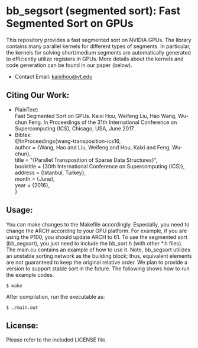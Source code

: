 # bb_segsort (segmented sort): Fast Segmented Sort on GPUs
This repository provides a fast segmented sort on NVIDIA GPUs. The library contains many parallel kernels for different types of segments. In particular, the kernels for solving short/medium segments are automatically generated to efficiently utilize registers in GPUs. More details about the kernels and code generation can be found in our paper (below).

* Contact Email: kaixihou@vt.edu


## Citing Our Work:
* PlainText:  
Fast Segmented Sort on GPUs. 
Kaixi Hou, Weifeng Liu, Hao Wang, Wu-chun Feng.
In Proceedings of the 31th International Conference on Supercomputing (ICS), 
Chicago, USA, 
June 2017.
* Bibtex:  
@InProceedings{wang-transposition-ics16,  
	author =	{Wang, Hao and Liu, Weifeng and Hou, Kaixi and Feng, Wu-chun},  
	title = 	"{Parallel Transposition of Sparse Data Structures}",  
	booktitle =	{30th International Conference on Supercomputing (ICS)},  
	address =	{Istanbul, Turkey},  
	month =	{June},  
	year =	{2016},  
}

## Usage:
You can make changes to the Makefile accordingly. Especially, you need to change the ARCH according to your GPU platform. For example, if you are using the P100, you should update ARCH to 61. 
To use the segmented sort (bb_segsort), you just need to include the bb_sort.h (with other *.h files). The main.cu contains an example of how to use it. Note, bb_segsort utilizes an unstable sorting network as the building block; thus, equivalent elements are not guaranteed to keep the original relative order. We plan to provide a version to support stable sort in the future. 
The following shows how to run the example codes.
```
$ make
```
After compilation, run the executable as: 
```
$ ./main.out
```

## License: 
Please refer to the included LICENSE file.
